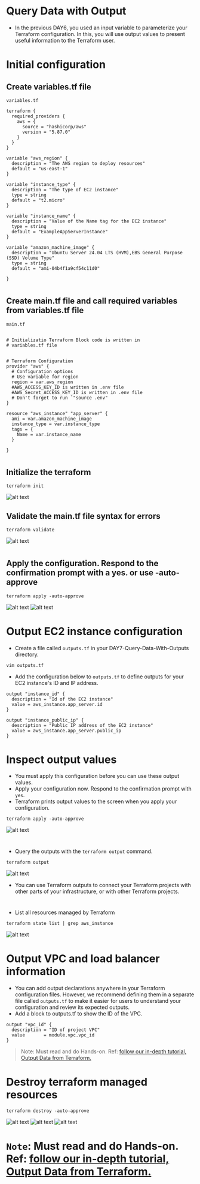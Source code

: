 # Query Data with Output

- In the previous DAY6, you used an input variable to parameterize your Terraform configuration. In this, you will use output values to present useful information to the Terraform user.

# Initial configuration

## Create variables.tf file

```
variables.tf
```

```
terraform {
  required_providers {
    aws = {
      source = "hashicorp/aws"
      version = "5.87.0"
    }
  }
}

variable "aws_region" {
  description = "The AWS region to deploy resources"
  default = "us-east-1"
}

variable "instance_type" {
  description = "The type of EC2 instance"
  type = string
  default = "t2.micro"
}

variable "instance_name" {
  description = "Value of the Name tag for the EC2 instance"
  type = string
  default = "ExampleAppServerInstance"
}

variable "amazon_machine_image" {
  description = "Ubuntu Server 24.04 LTS (HVM),EBS General Purpose (SSD) Volume Type"
  type = string
  default = "ami-04b4f1a9cf54c11d0"

}
```

#

## Create main.tf file and call required variables from variables.tf file

```
main.tf
```

```

# Initializatio Terraform Block code is written in
# variables.tf file


# Terraform Configuration
provider "aws" {
  # Configuration options
  # Use variable for region
  region = var.aws_region
  #AWS_ACCESS_KEY_ID is written in .env file
  #AWS_Secret_ACCESS_KEY_ID is written in .env file
  # Don't forget to run `"source .env"
}

resource "aws_instance" "app_server" {
  ami = var.amazon_machine_image
  instance_type = var.instance_type
  tags = {
    Name = var.instance_name
  }

}
```

#

## Initialize the terraform

```
terraform init
```

![alt text](./images/image.png)

## Validate the main.tf file syntax for errors

```
terraform validate
```

![alt text](./images/image-1.png)

#

## Apply the configuration. Respond to the confirmation prompt with a yes. or use -auto-approve

```
terraform apply -auto-approve
```

![alt text](./images/image-2.png)
![alt text](./images/image-3.png)

#

# Output EC2 instance configuration

- Create a file called `outputs.tf` in your DAY7-Query-Data-With-Outputs directory.

```
vim outputs.tf
```

- Add the configuration below to `outputs.tf` to define outputs for your EC2 instance's ID and IP address.

```
output "instance_id" {
  description = "Id of the EC2 instance"
  value = aws_instance.app_server.id
}

output "instance_public_ip" {
  description = "Public IP address of the EC2 instance"
  value = aws_instance.app_server.public_ip
}
```

#

# Inspect output values

- You must apply this configuration before you can use these output values.
- Apply your configuration now. Respond to the confirmation prompt with `yes`.
- Terraform prints output values to the screen when you apply your configuration.

```
terraform apply -auto-approve
```

![alt text](./images/image-4.png)

#

- Query the outputs with the `terraform output` command.

```
terraform output
```

![alt text](./images/image-5.png)

- You can use Terraform outputs to connect your Terraform projects with other parts of your infrastructure, or with other Terraform projects.

#

- List all resources managed by Terraform

```
terraform state list | grep aws_instance
```

![alt text](./images/image-6.png)

#

# Output VPC and load balancer information

- You can add output declarations anywhere in your Terraform configuration files. However, we recommend defining them in a separate file called `outputs.tf` to make it easier for users to understand your configuration and review its expected outputs.
- Add a block to outputs.tf to show the ID of the VPC.

```
output "vpc_id" {
  description = "ID of project VPC"
  value       = module.vpc.vpc_id
}

```

> Note: Must read and do Hands-on. Ref: [follow our in-depth tutorial, Output Data from Terraform.](https://developer.hashicorp.com/terraform/tutorials/configuration-language/outputs)

# Destroy terraform managed resources

```
terraform destroy -auto-approve
```

![alt text](./images/image-7.png)
![alt text](./images/image-8.png)
![alt text](./images/image-9.png)

#

# `Note`: Must read and do Hands-on. Ref: [follow our in-depth tutorial, Output Data from Terraform.](https://developer.hashicorp.com/terraform/tutorials/configuration-language/outputs)
